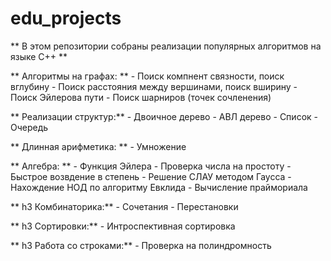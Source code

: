 # edu_projects


 **  В этом репозитории собраны реализации популярных алгоритмов на языке C++ **
      
 **    Алгоритмы на графах: **
      - Поиск компнент связности, поиск вглубину
      - Поиск расстояния между вершинами, поиск вширину
      - Поиск Эйлерова пути
      - Поиск шарниров (точек сочленения)
    
 **   Реализации структур:**
      - Двоичное дерево
      - АВЛ дерево
      - Список
      - Очередь
      
 **   Длинная арифметика: **
      - Умножение
    
 **    Алгебра: **
      - Функция Эйлера
      - Проверка числа на простоту
      - Быстрое возвдение в степень
      - Решение СЛАУ методом Гаусса
      - Нахождение НОД по алгоритму Евклида
      - Вычисление праймориала
     
 **  h3 Комбинаторика:**
      - Сочетания 
      - Перестановки
      
 **  h3 Сортировки:**
      - Интроспективная сортировка
    
 **  h3 Работа со строками:**
      - Проверка на полиндромность
      
      
